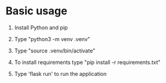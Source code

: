 # Basic usage

1. Install Python and pip

2. Type "python3 -m venv .venv"
3. Type "source .venv/bin/activate"
1. To install requirements type "pip install -r requirements.txt"
2. Type 'flask run' to run the application

